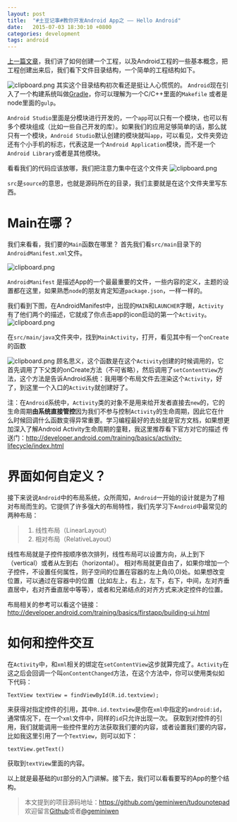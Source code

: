```yaml
---
layout: post
title:  "#土豆记事#教你开发Android App之 —— Hello Android"
date:   2015-07-03 18:30:10 +0800
categories: development
tags: android
---
```


[上一篇文章](http://segmentfault.com/a/1190000002957332)，我们讲了如何创建一个工程，以及Android工程的一些基本概念，把工程创建出来后，我们看下文件目录结构，一个简单的工程结构如下。

<!-- more -->

![clipboard.png](https://segmentfault.com/img/bVmzre)
其实这个目录结构初次看还是挺让人心慌慌的。
`Android`现在引入了一个构建系统叫做[Gradle](https://gradle.org/)，你可以理解为一个C/C++里面的`Makefile` 或者是node里面的`gulp`。

`Android Studio`里面是分模块进行开发的，一个`app`可以只有一个模块，也可以有多个模块组成（比如一些自己开发的库）。如果我们的应用足够简单的话，那么就只有一个模块，`Android Studio`默认创建的模块就叫`app`，可以看见，文件夹旁边还有个小手机的标志，代表这是一个`Android Application`模块，而不是一个`Android Library`或者是其他模块。

看看我们的代码应该放哪，我们把注意力集中在这个文件夹
![clipboard.png](https://segmentfault.com/img/bVmzry)

`src`是`source`的意思，也就是源码所在的目录，我们主要就是在这个文件夹里写东西。

# Main在哪？

我们来看看，我们要的`Main`函数在哪里？
首先我们看`src/main`目录下的`AndroidManifest.xml`文件。

![clipboard.png](https://segmentfault.com/img/bVmzrM)

`AndroidManifest` 是描述App的一个最最重要的文件，一些内容的定义，主题的设置都在这里，如果熟悉`node`的朋友肯定知道`package.json`，一样一样的。

我们看到下图，在AndroidManifest中，出现的`MAIN`和`LAUNCHER`字眼，`Activity`有了他们两个的描述，它就成了你点击app的icon启动的第一个`Activity`。
![clipboard.png](https://segmentfault.com/img/bVmzr5)

在`src/main/java`文件夹中，找到`MainActivity`，打开，看见其中有一个`onCreate`的函数

![clipboard.png](https://segmentfault.com/img/bVmzsr)
顾名思义，这个函数是在这个`Activity`创建的时候调用的，它首先调用了下父类的onCreate方法（不可省略），然后调用了`setContentView`方法，这个方法是告诉Android系统：我用哪个布局文件去渲染这个`Activity`，好了，到这里一个入口的`Activity`就创建好了。

注：在`Android`系统中，`Activity`类的对象不是用来给开发者直接去`new`的，它的生命周期**由系统直接管控**因为我们不参与控制`Activity`的生命周期，因此它在什么时候回调什么函数变得异常重要。学习编程最好的去处就是官方文档，如果想更加深入了解Android Activity生命周期的童鞋，我这里推荐看下官方对它的描述 传送门：http://developer.android.com/training/basics/activity-lifecycle/index.html

# 界面如何自定义？
接下来说说`Android`中的布局系统，众所周知，`Android`一开始的设计就是为了相对布局而生的。它提供了许多强大的布局特性，我们先学习下`Android`中最常见的两种布局：
> 1. 线性布局（LinearLayout）
> 2. 相对布局（RelativeLayout）

线性布局就是子控件按顺序依次排列，线性布局可以设置方向，从上到下（vertical）或者从左到右（horizontal）。
相对布局就更自由了，如果你增加一个子控件，不设置任何属性，则子空间的位置在容器的左上角(0,0)处。如果想改变位置，可以通过在容器中的位置（比如左上，右上，左下，右下，中间，左对齐垂直居中，右对齐垂直居中等等），或者和兄弟结点的对齐方式来决定控件的位置。

布局相关的参考可以看这个链接：http://developer.android.com/training/basics/firstapp/building-ui.html

# 如何和控件交互
在`Activity`中，和`xml`相关的绑定在`setContentView`这步就算完成了。`Activity`在这之后会回调一个叫`onContentChanged`方法，在这个方法中，你可以使用类似如下代码：
```
TextView textView = findViewById(R.id.textview);
```
来获得对指定控件的引用，其中`R.id.textview`是你在`xml`中指定的`android:id`，通常情况下，在一个`xml`文件中，同样的`id`只允许出现一次。
获取到对控件的引用，我们就能调用一些控件里的方法获取我们要的内容，或者设置我们要的内容，比如我这里引用了一个`TextView`，则可以如下：
```
textView.getText()
```
获取到`textView`里面的内容。

以上就是最基础的`UI`部分的入门讲解。接下去，我们可以看看要写的App的整个结构。

> 本文提到的项目源码地址：https://github.com/geminiwen/tudounotepad
> 欢迎留言[Github](https://github.com/geminiwen)或者[@geminiwen](http://weibo.com/coffeesherk/home?wvr=5)